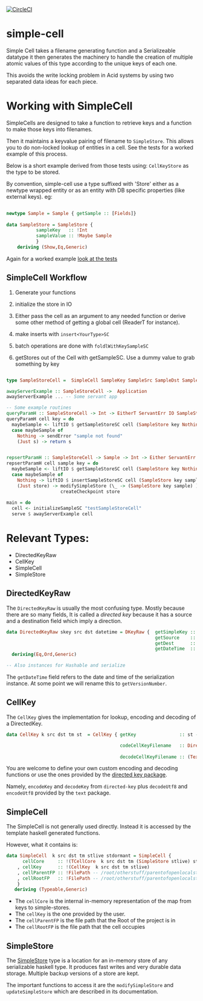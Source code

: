 [![CircleCI](https://circleci.com/gh/plow-technologies/simple-cell.svg?style=svg)](https://circleci.com/gh/plow-technologies/simple-cell)
# simple-cell
Simple Cell takes a filename generating function and a Serializeable datatype
it then generates the machinery to handle the creation of multiple atomic values of this type according to the unique keys of each one.

This avoids the write locking problem in Acid systems by using two separated data ideas for each piece.




# Working with SimpleCell

SimpleCells are designed to take a function to retrieve keys and a function to make those keys into filenames.

Then it maintains a keyvalue pairing of filename to `SimpleStore`.  This allows you to do non-locked lookup of
entities in a cell.  See the tests for a worked example of this process.

Below is a short example derived from those tests using: `CellKeyStore` as the type to be stored.

By convention, simple-cell use a type suffixed with 'Store'  either as a newtype wrapped entity or as an entity with
DB specific properties (like external keys). 
eg:
```haskell
 
newtype Sample = Sample { getSample :: [Fields]}
 
data SampleStore = SampleStore {
           sampleKey   :: !Int 
           sampleValue :: !Maybe Sample
           } 
    deriving (Show,Eq,Generic)


```
Again for a worked example [look at the tests](https://github.com/plow-technologies/simple-cell/blob/master/test/TestImport.hs) 

## SimpleCell Workflow

1. Generate your functions

2. initialize the store in IO

3. Either pass the cell as an argument to any needed function or derive some other method of getting a global cell (ReaderT 
   for instance).
   
4. make inserts with `insert<YourType>SC` 
5. batch operations are done with `foldlWithKeySampleSC`
6. getStores out of the Cell with getSampleSC.  Use a dummy value to grab something by key


``` haskell

type SampleStoreCell =  SimpleCell SampleKey SampleSrc SampleDst SampleTime SampleStore (SimpleStore SampleStore)

awayServerExample :: SampleStoreCell ->  Application
awayServerExample ... -- Some servant app

-- Some example routines
queryParamH :: SampleStoreCell -> Int -> EitherT ServantErr IO SampleStoreCell
queryParamH cell key = do
  maybeSample <- liftIO $ getSampleStoreSC cell (SampleStore key Nothing)
  case maybeSample of
    Nothing -> sendError "sample not found"
    (Just s) -> return s


repsertParamH :: SampleStoreCell -> Sample -> Int -> Either ServantErr IO ()
repsertParamH cell sample key = do
  maybeSample <- liftIO $ getSampleStoreSC cell (SampleStore key Nothing)
  case maybeSample of
    Nothing -> liftIO $ insertSampleStoreSC cell (SampleStore key sample)
    (Just store) -> modifySimpleStore (\_ -> (SampleStore key sample) ) store >>
                    createCheckpoint store
  
main = do
  cell <- initializeSampleSC "testSampleStoreCell" 
  serve $ awayServerExample cell


```

# Relevant Types:

+  DirectedKeyRaw
+  CellKey
+  SimpleCell
+  SimpleStore

## DirectedKeyRaw

The `DirectedKeyRaw` is usually the most confusing type.  Mostly because there are so many fields,
It is called a *directed key* because it has a source and a destination field which imply a direction.

``` haskell
data DirectedKeyRaw skey src dst datetime = DKeyRaw {  getSimpleKey :: !skey,
                                                       getSource    :: !src,
                                                       getDest      :: !dst,
                                                       getDateTime  :: !datetime}
  deriving(Eq,Ord,Generic)

-- Also instances for Hashable and serialize

```
The `getDateTime` field refers to the date and time of the serialization instance.  At some point we will rename this to 
`getVersionNumber`.  


## CellKey 

The `CellKey` gives the implementation for lookup, encoding and decoding of a DirectedKey.


``` haskell
data CellKey k src dst tm st  = CellKey { getKey                :: st -> DirectedKeyRaw k src dst tm,

                                          codeCellKeyFilename   :: DirectedKeyRaw k src dst tm -> Text,
                                          
                                          decodeCellKeyFilename :: (Text -> Either Text (DirectedKeyRaw k src dst tm) })

```


You are welcome to define your own custom encoding and decoding functions or use the ones provided by the
[directed key package](https://github.com/plow-technologies/directed-keys/blob/master/src/DirectedKeys.hs).

Namely, `encodeKey` and `decodeKey` from `directed-key` plus `decodeUtf8` and `encodeUtf8` provided by the `text` package.


## SimpleCell 

The SimpleCell is not generally used directly.  Instead it is accessed by the template haskell generated functions.

However, what it contains is: 

``` haskell
data SimpleCell  k src dst tm stlive stdormant = SimpleCell {
      cellCore     :: !(TCellCore  k src dst tm (SimpleStore stlive) stdormant )
    , cellKey      :: !(CellKey  k src dst tm stlive)
    , cellParentFP :: !FilePath -- /root/otherstuff/parentofopenlocalstatefromdir
    , cellRootFP   :: !FilePath -- /root/otherstuff/parentofopenlocalstatefromdir/openLocalStateFromdir
    }
   deriving (Typeable,Generic)
```

* The `cellCore` is the internal in-memory representation of the map from keys to simple-stores.
* The `cellKey` is the one provided by the user.  
* The `cellParentFP` is the file path that the Root of the project is in
* The `cellRootFP` is the file path that the cell occupies

## SimpleStore

The [SimpleStore](https://github.com/plow-technologies/simple-store) type is a location 
for an in-memory store of any serializable haskell type.  It produces fast writes and 
very durable data storage.  Multiple backup versions of a store are kept.

The important functions to access it are the `modifySimpleStore` and `updateSimpleStore`
which are described in its documentation.


